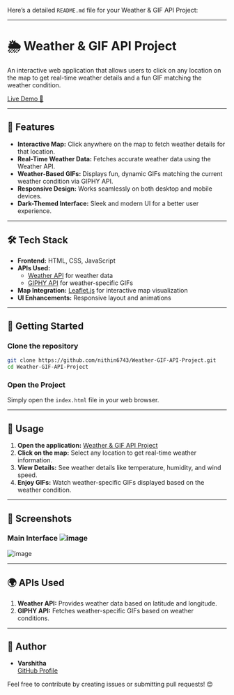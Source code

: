Here’s a detailed `README.md` file for your Weather & GIF API Project:  

---

# 🌦️ Weather & GIF API Project  

An interactive web application that allows users to click on any location on the map to get real-time weather details and a fun GIF matching the weather condition.  

[Live Demo 🚀](https://nithin6743.github.io/Weather-GIF-API-Project/)

---

## 📌 Features  

- **Interactive Map:** Click anywhere on the map to fetch weather details for that location.  
- **Real-Time Weather Data:** Fetches accurate weather data using the Weather API.  
- **Weather-Based GIFs:** Displays fun, dynamic GIFs matching the current weather condition via GIPHY API.  
- **Responsive Design:** Works seamlessly on both desktop and mobile devices.  
- **Dark-Themed Interface:** Sleek and modern UI for a better user experience.  

---

## 🛠️ Tech Stack  

- **Frontend:** HTML, CSS, JavaScript  
- **APIs Used:**  
  - [Weather API](https://www.weatherapi.com/) for weather data  
  - [GIPHY API](https://developers.giphy.com/) for weather-specific GIFs  
- **Map Integration:** [Leaflet.js](https://leafletjs.com/) for interactive map visualization  
- **UI Enhancements:** Responsive layout and animations  

---

## 🚀 Getting Started  

### Clone the repository  
```bash
git clone https://github.com/nithin6743/Weather-GIF-API-Project.git
cd Weather-GIF-API-Project
```

### Open the Project  
Simply open the `index.html` file in your web browser.  

---

## 🔧 Usage  

1. **Open the application:** [Weather & GIF API Project](https://nithin6743.github.io/Weather-GIF-API-Project/)  
2. **Click on the map:** Select any location to get real-time weather information.  
3. **View Details:** See weather details like temperature, humidity, and wind speed.  
4. **Enjoy GIFs:** Watch weather-specific GIFs displayed based on the weather condition.  

---

## 📸 Screenshots  

### Main Interface  ![image](https://github.com/user-attachments/assets/83c86a90-09eb-44eb-9b0d-0828afb54969)
![image](https://github.com/user-attachments/assets/8f23a934-e034-47df-853e-1d3b06cafaa3)



---

## 🌍 APIs Used  

1. **Weather API:** Provides weather data based on latitude and longitude.  
2. **GIPHY API:** Fetches weather-specific GIFs based on weather conditions.  

---

## 👤 Author  

- **Varshitha**  
[GitHub Profile](https://github.com/varshh-ds)  

Feel free to contribute by creating issues or submitting pull requests! 😊
